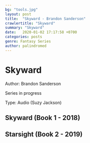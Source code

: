 ```yaml
---
bg: "tools.jpg"
layout: post
title:  "Skyward - Brandon Sanderson"
crawlertitle: "Skyward"
summary: "Skyward"
date:   2020-01-02 17:17:58 +0700
categories: posts
genre: Fantasy Series
author: palindromed
---
```


# Skyward

Author: Brandon Sanderson

Series in progress

Type: Audio (Suzy Jackson)

## Skyward (Book 1 - 2018)

## Starsight (Book 2 - 2019)
